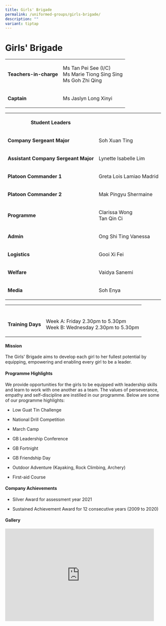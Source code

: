 ```yaml
---
title: Girls' Brigade
permalink: /uniformed-groups/girls-brigade/
description: ""
variant: tiptap
---
```

<h1>Girls' Brigade</h1>
<table style="minWidth: 50px">
<colgroup>
<col>
<col>
</colgroup>
<tbody>
<tr>
<td rowspan="1" colspan="1">
<p><strong>Teachers-in-charge</strong>
</p>
</td>
<td rowspan="1" colspan="1">
<p>Ms Tan Pei See (I/C)
<br>Ms Marie Tiong Sing Sing
<br>Ms Goh Zhi Qing</p>
</td>
</tr>
<tr>
<td rowspan="1" colspan="1">
<p><strong>Captain</strong>
</p>
</td>
<td rowspan="1" colspan="1">
<p>Ms Jaslyn Long Xinyi</p>
</td>
</tr>
</tbody>
</table>
<table style="minWidth: 50px">
<colgroup>
<col>
<col>
</colgroup>
<tbody>
<tr>
<th rowspan="1" colspan="1">
<p>Student Leaders</p>
</th>
<th rowspan="1" colspan="1">
<p></p>
</th>
</tr>
<tr>
<td rowspan="1" colspan="1">
<p><strong>Company Sergeant Major</strong>
</p>
</td>
<td rowspan="1" colspan="1">
<p>Soh Xuan Ting</p>
</td>
</tr>
<tr>
<td rowspan="1" colspan="1">
<p><strong>Assistant Company Sergeant Major</strong>
</p>
</td>
<td rowspan="1" colspan="1">
<p>Lynette Isabelle Lim</p>
</td>
</tr>
<tr>
<td rowspan="1" colspan="1">
<p><strong>Platoon Commander 1</strong>
</p>
</td>
<td rowspan="1" colspan="1">
<p>Greta Lois Lamiao Madrid</p>
</td>
</tr>
<tr>
<td rowspan="1" colspan="1">
<p><strong>Platoon Commander 2</strong>
</p>
</td>
<td rowspan="1" colspan="1">
<p>Mak Pingyu Shermaine</p>
</td>
</tr>
<tr>
<td rowspan="1" colspan="1">
<p><strong>Programme</strong>
</p>
</td>
<td rowspan="1" colspan="1">
<p>Clarissa Wong
<br>Tan Qin Ci</p>
</td>
</tr>
<tr>
<td rowspan="1" colspan="1">
<p><strong>Admin</strong>
</p>
</td>
<td rowspan="1" colspan="1">
<p>Ong Shi Ting Vanessa</p>
</td>
</tr>
<tr>
<td rowspan="1" colspan="1">
<p><strong>Logistics</strong>
</p>
</td>
<td rowspan="1" colspan="1">
<p>Gooi Xi Fei</p>
</td>
</tr>
<tr>
<td rowspan="1" colspan="1">
<p><strong>Welfare</strong>
</p>
</td>
<td rowspan="1" colspan="1">
<p>Vaidya Sanemi</p>
</td>
</tr>
<tr>
<td rowspan="1" colspan="1">
<p><strong>Media</strong>
</p>
</td>
<td rowspan="1" colspan="1">
<p>Soh Enya</p>
</td>
</tr>
</tbody>
</table>
<table style="minWidth: 50px">
<colgroup>
<col>
<col>
</colgroup>
<tbody>
<tr>
<th rowspan="1" colspan="1">
<p></p>
</th>
<th rowspan="1" colspan="1">
<p></p>
</th>
</tr>
<tr>
<td rowspan="1" colspan="1">
<p><strong>Training Days</strong>
</p>
</td>
<td rowspan="1" colspan="1">
<p>Week A: Friday 2.30pm to 5.30pm
<br>Week B: Wednesday 2.30pm to 5.30pm</p>
</td>
</tr>
</tbody>
</table>
<h4>Mission</h4>
<p>The Girls' Brigade aims to develop each girl to her fullest potential
by equipping, empowering and enabling every girl to be a leader.</p>
<h4>Programme Highlights</h4>
<p>We provide opportunities for the girls to be equipped with leadership
skills and learn to work with one another as a team. The values of perseverance,
empathy and self-discipline are instilled in our programme. Below are some
of our programme highlights:</p>
<ul data-tight="true" class="tight">
<li>
<p>Low Guat Tin Challenge</p>
</li>
<li>
<p>National Drill Competition</p>
</li>
<li>
<p>March Camp</p>
</li>
<li>
<p>GB Leadership Conference</p>
</li>
<li>
<p>GB Fortnight</p>
</li>
<li>
<p>GB Friendship Day</p>
</li>
<li>
<p>Outdoor Adventure (Kayaking, Rock Climbing, Archery)</p>
</li>
<li>
<p>First-aid Course</p>
</li>
</ul>
<h4>Company Achievements</h4>
<ul data-tight="true" class="tight">
<li>
<p>Silver Award for assessment year 2021</p>
</li>
<li>
<p>Sustained Achievement Award for 12 consecutive years (2009 to 2020)</p>
</li>
</ul>
<h4>Gallery</h4>
<div class="iframe-wrapper">
<iframe height="299" width="480" allowfullscreen="true" frameborder="0" src="https://docs.google.com/presentation/d/e/2PACX-1vTrAYui8a091md2teREX51kNX8L3Ik0uP_awKSM72jZsnXZy8SeBW_p5S-8JnP4sdJXzHoJ9O5fC4Fe/embed?start=true&amp;loop=true&amp;delayms=3000"></iframe>
</div>
<p></p>